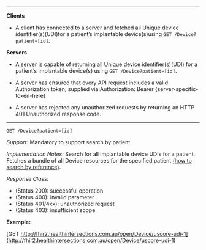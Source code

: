 

-------------------------

**Clients**

-  A client has connected to a server and fetched all Unique device identifier(s)(UDI)for a patient’s implantable device(s)using `GET /Device?patient=[id]`.


**Servers**

- A server is capable of returning all Unique device identifier(s)(UDI) for a patient’s implantable device(s) using `GET /Device?patient=[id]`.


- A server has ensured that every API request includes a valid Authorization token, supplied via:Authorization: Bearer {server-specific-token-here}
- A server has rejected any unauthorized requests by returning an HTTP 401 Unauthorized response code.

-----------

`GET /Device?patient=[id]`

*Support:* Mandatory to support search by patient.

*Implementation Notes:* Search for all implantable device UDIs for a patient. Fetches a bundle of all Device resources for the specified patient [(how to search by reference)].



*Response Class:*

-   (Status 200): successful operation
-   (Status 400): invalid parameter
-   (Status 401/4xx): unauthorized request
-   (Status 403): insufficient scope

**Example:**

[GET http://fhir2.healthintersections.com.au/open/Device/uscore-udi-1](http://fhir2.healthintersections.com.au/open/Device/uscore-udi-1)


  [(how to search by reference)]: http://build.fhir.org/search.html#reference
  [(how to search by token)]: http://build.fhir.org/search.html#token
  [Composite Search Parameters]: http://build.fhir.org/search.html#combining
  [(how to search by date)]: http://build.fhir.org/search.html#date
